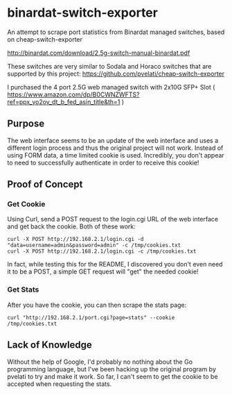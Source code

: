 # binardat-switch-exporter
An attempt to scrape port statistics from Binardat managed switches, based on cheap-switch-exporter

http://binardat.com/download/2.5g-switch-manual-binardat.pdf

These switches are very similar to Sodala and Horaco switches that are supported by this project: https://github.com/pvelati/cheap-switch-exporter

I purchased the 4 port 2.5G web managed switch with 2x10G SFP+ Slot ( https://www.amazon.com/dp/B0CWNZWFTS?ref=ppx_yo2ov_dt_b_fed_asin_title&th=1 )

## Purpose
The web interface seems to be an update of the web interface and uses a different login process and thus the original project will not work. Instead of using FORM data, a time limited cookie is used. Incredibly, you don't appear to need to successfully authenticate in order to receive this cookie!

## Proof of Concept
### Get Cookie
Using Curl, send a POST request to the login.cgi URL of the web interface and get back the cookie.  Both of these work:

```
curl -X POST http://192.168.2.1/login.cgi -d "data=username=admin&password=admin" -c /tmp/cookies.txt
curl -X POST http://192.168.2.1/login.cgi -c /tmp/cookies.txt
```
In fact, while testing this for the README, I discovered you don't even need it to be a POST, a simple GET request will "get" the needed cookie!

### Get Stats
After you have the cookie, you can then scrape the stats page:
```
curl "http://192.168.2.1/port.cgi?page=stats" --cookie /tmp/cookies.txt
```

## Lack of Knowledge
Without the help of Google, I'd probably no nothing about the Go programming language, but I've been hacking up the original program by pvelati to try and make it work. So far, I can't seem to get the cookie to be accepted when requesting the stats.
